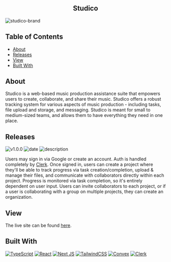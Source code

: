 <h2 align="center">Studico</h2>

![studico-brand](https://github.com/user-attachments/assets/589bde42-a8b2-4065-8f1e-5aaf079b95a0)

## Table of Contents
- [About](#about)
- [Releases](#releases)
- [View](#view)
- [Built With](#build)

<a name="about"></a>
## About
Studico is a web-based music production assistance suite that empowers users to create, collaborate, and share their music. Studico offers a robust tracking system for various aspects of music production - including tasks, file upload and storage, and messaging. Studico is meant for small to medium-sized teams, and allows them to have everything they need in one place.

<a name="releases"></a>
## Releases
![v1.0.0](https://img.shields.io/badge/version-1.0.0-38bdf8) ![date](https://img.shields.io/badge/Aug_18_2024-informational) ![description](https://img.shields.io/badge/Official_Release-grey)     

Users may sign in via Google or create an account. Auth is handled completely by [Clerk](https://clerk.com/). Once signed in, users can create a project where they'll be able to track progress via task creation/completion, upload & manage their files, and communicate with collaborators directly within each project. Progress is monitored via task completion, so it's entirely dependent on user input. Users can invite collaborators to each project, or if a user is collaborating with a group on multiple projects, they can create an organization. 

<a name="view"></a>
## View
The live site can be found [here](https://studico.vercel.app). 

<a name="build"></a>
## Built With
[![TypeScript](https://img.shields.io/badge/typescript-%23007ACC.svg?style=for-the-badge&logo=typescript&logoColor=white)](https://www.typescriptlang.org/) [![React](https://img.shields.io/badge/react-%2320232a.svg?style=for-the-badge&logo=react&logoColor=%2361DAFB)](https://react.dev/) [![Next JS](https://img.shields.io/badge/Next-black?style=for-the-badge&logo=next.js&logoColor=white)](https://nextjs.org/) [![TailwindCSS](https://img.shields.io/badge/tailwindcss-%2338B2AC.svg?style=for-the-badge&logo=tailwind-css&logoColor=white)](https://tailwindcss.com/docs/installation) [![Convex](https://img.shields.io/badge/Convex-dc2626?style=for-the-badge&logoColor=white)](https://www.convex.dev/) [![Clerk](https://img.shields.io/badge/Clerk-8A2BE2?style=for-the-badge&logoColor=white)](https://clerk.com/)